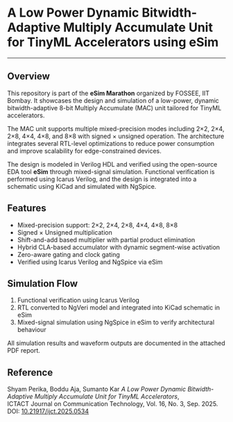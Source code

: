 # A Low Power Dynamic Bitwidth-Adaptive Multiply Accumulate Unit for TinyML Accelerators using eSim
---
## Overview

This repository is part of the **eSim Marathon** organized by FOSSEE, IIT Bombay. It showcases the design and simulation of a low-power, dynamic bitwidth-adaptive 8-bit Multiply Accumulate (MAC) unit tailored for TinyML accelerators.

The MAC unit supports multiple mixed-precision modes including 2×2, 2×4, 2×8, 4×4, 4×8, and 8×8 with signed × unsigned operation. The architecture integrates several RTL-level optimizations to reduce power consumption and improve scalability for edge-constrained devices.

The design is modeled in Verilog HDL and verified using the open-source EDA tool **eSim** through mixed-signal simulation. Functional verification is performed using Icarus Verilog, and the design is integrated into a schematic using KiCad and simulated with NgSpice.



## Features

- Mixed-precision support: 2×2, 2×4, 2×8, 4×4, 4×8, 8×8
- Signed × Unsigned multiplication
- Shift-and-add based multiplier with partial product elimination
- Hybrid CLA-based accumulator with dynamic segment-wise activation
- Zero-aware gating and clock gating
- Verified using Icarus Verilog and NgSpice via eSim



## Simulation Flow

1. Functional verification using Icarus Verilog
2. RTL converted to NgVeri model and integrated into KiCad schematic in eSim
3. Mixed-signal simulation using NgSpice in eSim to verify architectural behaviour

All simulation results and waveform outputs are documented in the attached PDF report.

## Reference

Shyam Perika, Boddu Aja, Sumanto Kar 
*A Low Power Dynamic Bitwidth-Adaptive Multiply Accumulate Unit for TinyML Accelerators*,  
ICTACT Journal on Communication Technology, Vol. 16, No. 3, Sep. 2025.  
DOI: [10.21917/ijct.2025.0534](https://doi.org/10.21917/ijct.2025.0534)



